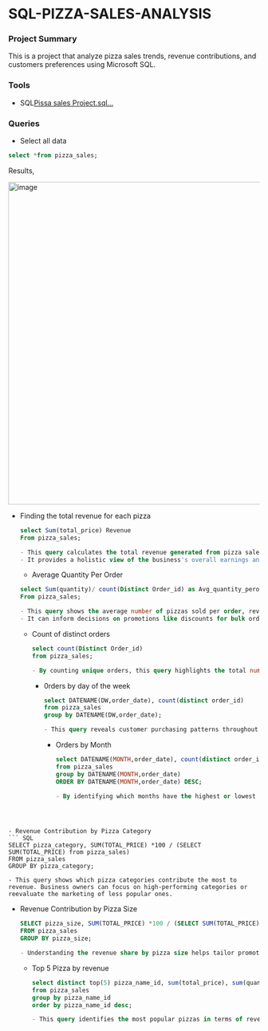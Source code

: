 # SQL-PIZZA-SALES-ANALYSIS

### Project Summary
This is a project that analyze pizza sales trends, revenue contributions, and customers preferences using Microsoft SQL.

### Tools
- SQL[Pissa sales Project.sql…]()

### Queries

- Select all data
```SQL
select *from pizza_sales;
```
Results,

<img width="647" alt="image" src="https://github.com/user-attachments/assets/3f88cba3-1116-406d-bd90-948b38e0f91f">

- Finding the total revenue for each pizza
  ``` SQL
  select Sum(total_price) Revenue
  From pizza_sales;

  - This query calculates the total revenue generated from pizza sales.
  - It provides a holistic view of the business's overall earnings and helps stakeholders evaluate the success of sales strategies.
  ```
  - Average Quantity Per Order
  ``` SQL
  select Sum(quantity)/ count(Distinct Order_id) as Avg_quantity_perorder
  From pizza_sales;

  - This query shows the average number of pizzas sold per order, revealing customer purchasing behavior.
  - It can inform decisions on promotions like discounts for bulk orders.
  ```

  - Count of distinct orders
    ``` SQL
    select count(Distinct Order_id)
    from pizza_sales;

    - By counting unique orders, this query highlights the total number of transactions, which is essential for understanding customer activity and business volume.
    ```

    - 0rders by day of the week
      ``` SQL
      select DATENAME(DW,order_date), count(distinct order_id)
      from pizza_sales
      group by DATENAME(DW,order_date);

      - This query reveals customer purchasing patterns throughout the week. For example, if orders peak on weekends, you can allocate more resources to handle higher demand during those days.
      ```

      - Orders by Month
        ``` SQL
        select DATENAME(MONTH,order_date), count(distinct order_id)
        from pizza_sales
        group by DATENAME(MONTH,order_date)
        ORDER BY DATENAME(MONTH,order_date) DESC;

        - By identifying which months have the highest or lowest number of orders, this query helps in seasonal demand planning. For instance, promotions or events can be targeted during peak months.
```



- Revenue Contribution by Pizza Category
``` SQL
SELECT pizza_category, SUM(TOTAL_PRICE) *100 / (SELECT SUM(TOTAL_PRICE) from pizza_sales)
FROM pizza_sales
GROUP BY pizza_category;

- This query shows which pizza categories contribute the most to revenue. Business owners can focus on high-performing categories or reevaluate the marketing of less popular ones.
```

- Revenue Contribution by Pizza Size
  ``` SQL
  SELECT pizza_size, SUM(TOTAL_PRICE) *100 / (SELECT SUM(TOTAL_PRICE) from pizza_sales)
  FROM pizza_sales
  GROUP BY pizza_size;

  - Understanding the revenue share by pizza size helps tailor promotions and inventory. For instance, if large pizzas dominate sales, consider bundling offers for family-sized deals.
  ```

  - Top 5 Pizza by revenue
    ``` SQL
    select distinct top(5) pizza_name_id, sum(total_price), sum(quantity), count(order_id)
    from pizza_sales
    group by pizza_name_id
    order by pizza_name_id desc;

    - This query identifies the most popular pizzas in terms of revenue, quantity sold, and order count. It highlights customer favorites and can guide product promotions and menu updates.
```



